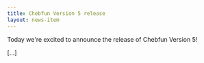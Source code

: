 ```yaml
---
title: Chebfun Version 5 release
layout: news-item
---
```


Today we're excited to announce the release of Chebfun Version 5!

[...]
